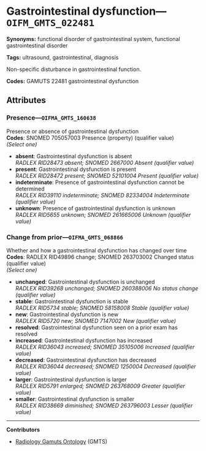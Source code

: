 # Gastrointestinal dysfunction—`OIFM_GMTS_022481`

**Synonyms:** functional disorder of gastrointestinal system, functional gastrointestinal disorder

**Tags:** ultrasound, gastrointestinal, diagnosis

Non-specific disturbance in gastrointestinal function.

**Codes:** GAMUTS 22481 gastrointestinal dysfunction

## Attributes

### Presence—`OIFMA_GMTS_160638`

Presence or absence of gastrointestinal dysfunction  
**Codes**: SNOMED 705057003 Presence (property) (qualifier value)  
*(Select one)*

- **absent**: Gastrointestinal dysfunction is absent  
_RADLEX RID28473 absent; SNOMED 2667000 Absent (qualifier value)_
- **present**: Gastrointestinal dysfunction is present  
_RADLEX RID28472 present; SNOMED 52101004 Present (qualifier value)_
- **indeterminate**: Presence of gastrointestinal dysfunction cannot be determined  
_RADLEX RID39110 indeterminate; SNOMED 82334004 Indeterminate (qualifier value)_
- **unknown**: Presence of gastrointestinal dysfunction is unknown  
_RADLEX RID5655 unknown; SNOMED 261665006 Unknown (qualifier value)_

### Change from prior—`OIFMA_GMTS_068866`

Whether and how a gastrointestinal dysfunction has changed over time  
**Codes**: RADLEX RID49896 change; SNOMED 263703002 Changed status (qualifier value)  
*(Select one)*

- **unchanged**: Gastrointestinal dysfunction is unchanged  
_RADLEX RID39268 unchanged; SNOMED 260388006 No status change (qualifier value)_
- **stable**: Gastrointestinal dysfunction is stable  
_RADLEX RID5734 stable; SNOMED 58158008 Stable (qualifier value)_
- **new**: Gastrointestinal dysfunction is new  
_RADLEX RID5720 new; SNOMED 7147002 New (qualifier value)_
- **resolved**: Gastrointestinal dysfunction seen on a prior exam has resolved  
- **increased**: Gastrointestinal dysfunction has increased  
_RADLEX RID36043 increased; SNOMED 35105006 Increased (qualifier value)_
- **decreased**: Gastrointestinal dysfunction has decreased  
_RADLEX RID36044 decreased; SNOMED 1250004 Decreased (qualifier value)_
- **larger**: Gastrointestinal dysfunction is larger  
_RADLEX RID5791 enlarged; SNOMED 263768009 Greater (qualifier value)_
- **smaller**: Gastrointestinal dysfunction is smaller  
_RADLEX RID38669 diminished; SNOMED 263796003 Lesser (qualifier value)_

---

**Contributors**

- [Radiology Gamuts Ontology](https://gamuts.net/) (GMTS)